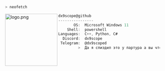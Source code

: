```zsh
> neofetch
```

<img align="left" src="https://uimg.ngfiles.com/profile/15485/15485225.webp?f1709302481" alt="logo.png" width="170" /> 

```cs
dx9scope@github
----------------
       OS:  Microsoft Windows 11
    Shell:  powershell
Languages:  C++, Python, C#
  Discord:  dx9scope
 Telegram:  @dx9scoped
         >  Да я спиздил это у партура а вы что хотели 😼
```
